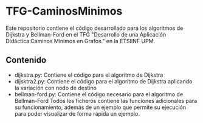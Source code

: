 # TFG-CaminosMinimos
Este repositorio contiene el código desarrollado para los algoritmos de Dijkstra y Bellman-Ford en el TFG "Desarrollo de una Aplicación Didáctica.Caminos Mínimos en Grafos." en la ETSIINF UPM.
## Contenido
  - dijkstra.py: Contiene el código para el algoritmo de Dijkstra
  - dijsktra2.py: Contiene el código para el algoritmo de Dijkstra aplicando la variación con nodo de destino
  - bellman-ford.py: Contiene el código necesario para el algoritmo de Bellman-Ford
Todos los ficheros contiene las funciones adicionales para su funcionamiento, además de un ejemplo que permite su ejecución para poder visualizar de forma rápida un ejemplo.  
